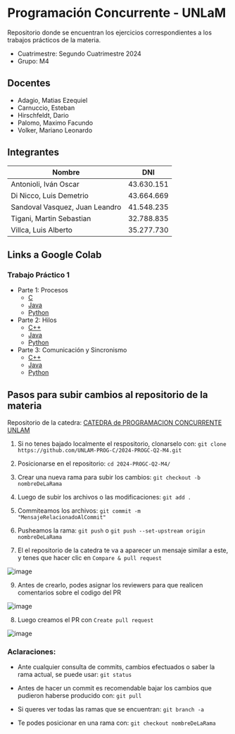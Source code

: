 # Programación Concurrente - UNLaM
Repositorio donde se encuentran los ejercicios correspondientes a los trabajos prácticos de la materia.

* Cuatrimestre: Segundo Cuatrimestre 2024
* Grupo: M4

## Docentes
* Adagio, Matias Ezequiel
* Carnuccio, Esteban
* Hirschfeldt, Dario
* Palomo, Maximo Facundo
* Volker, Mariano Leonardo

## Integrantes
| Nombre | DNI |
|--|--|
| Antonioli, Iván Oscar | 43.630.151 |
| Di Nicco, Luis Demetrio | 43.664.669 |
| Sandoval Vasquez, Juan Leandro | 41.548.235 |
| Tigani, Martin Sebastian | 32.788.835 |
| Villca, Luis Alberto | 35.277.730 |

## Links a Google Colab
### Trabajo Práctico 1
* Parte 1: Procesos
  * [C](https://colab.research.google.com/drive/1HI2BX2UqpVGj9xpQXm2FQORTsDcy4-78?usp=drive_copy)
  * [Java](https://colab.research.google.com/drive/1133X3S7irJ1Od0Diw2Frh1o-o_lFK1yQ?usp=sharing)
  * [Python](https://colab.research.google.com/drive/15BYDuVqsOOuq5t5jVRt4znZpDoHhjLmb?usp=sharing)
* Parte 2: Hilos
  * [C++](https://colab.research.google.com/drive/1NOf-a3MtG6HjaSbdcpi-LiRUN_wtAMBe?usp=sharing)
  * [Java](https://colab.research.google.com/drive/160u8T9y358jp8hcwyKtcP_mnDWh9Jw9U?usp=sharing)
  * [Python](https://colab.research.google.com/drive/1YPe_jf5sEFWy52j8VbI3utTVnUgqdJF1?usp=sharing)
* Parte 3: Comunicación y Sincronismo
  * [C++](https://colab.research.google.com/drive/1ja93oFt8rjT-mDRQUiUhEsE4kLBKgPww?usp=sharing)
  * [Java](https://colab.research.google.com/drive/1faaEzvc6sK45I9DQzRoJa2Sdl5pz8PM6?usp=sharing)
  * [Python](https://colab.research.google.com/drive/1kNpa11lwbl7ZA-eBlq7JP4FJlv1Xd-yQ?usp=sharing)

## Pasos para subir cambios al repositorio de la materia

Repositorio de la catedra: [CATEDRA de PROGRAMACION CONCURRENTE UNLAM](https://github.com/UNLAM-PROG-C)

1. Si no tenes bajado localmente el respositorio, clonarselo con: `git clone https://github.com/UNLAM-PROG-C/2024-PROGC-Q2-M4.git`

2. Posicionarse en el repositorio: `cd 2024-PROGC-Q2-M4/`

3. Crear una nueva rama para subir los cambios: `git checkout -b nombreDeLaRama`

4. Luego de subir los archivos o las modificaciones: `git add .`

5. Commiteamos los archivos: `git commit -m "MensajeRelacionadoAlCommit"`

6. Pusheamos la rama: `git push` o `git push --set-upstream origin nombreDeLaRama`

7. El el repositorio de la catedra te va a aparecer un mensaje similar a este, y tenes que hacer clic en `Compare & pull request`

![image](https://github.com/user-attachments/assets/84f13371-6ae0-4407-9df9-843e5f8cd827)

9. Antes de crearlo, podes asignar los reviewers para que realicen comentarios sobre el codigo del PR

![image](https://github.com/user-attachments/assets/98ead712-ed37-4775-85a1-1314335a8c02)

8. Luego creamos el PR con `Create pull request`

![image](https://github.com/user-attachments/assets/ad85a457-6d63-44ce-a4bd-375d89dc42dd)

### Aclaraciones:
- Ante cualquier consulta de commits, cambios efectuados o saber la rama actual, se puede usar: `git status`
  
- Antes de hacer un commit es recomendable bajar los cambios que pudieron haberse producido con: `git pull`

- Si queres ver todas las ramas que se encuentran: `git branch -a`
  
- Te podes posicionar en una rama con: `git checkout nombreDeLaRama`
